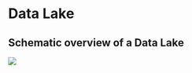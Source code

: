 # Data Lake

## Schematic overview of a Data Lake

<img src="https://docs.google.com/drawings/d/e/2PACX-1vThZmi5ok8VNaM03Vj5RQHJRQiZJIkrxaU08vpG_T_kcElFQDCO7bZVO1FJzcpR2X8wfKZVWdWXpLUz/pub?w=1159&amp;h=484">
